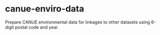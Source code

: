# canue-enviro-data
Prepare CANUE environmental data for linkages to other datasets using 6-digit postal code and year.
